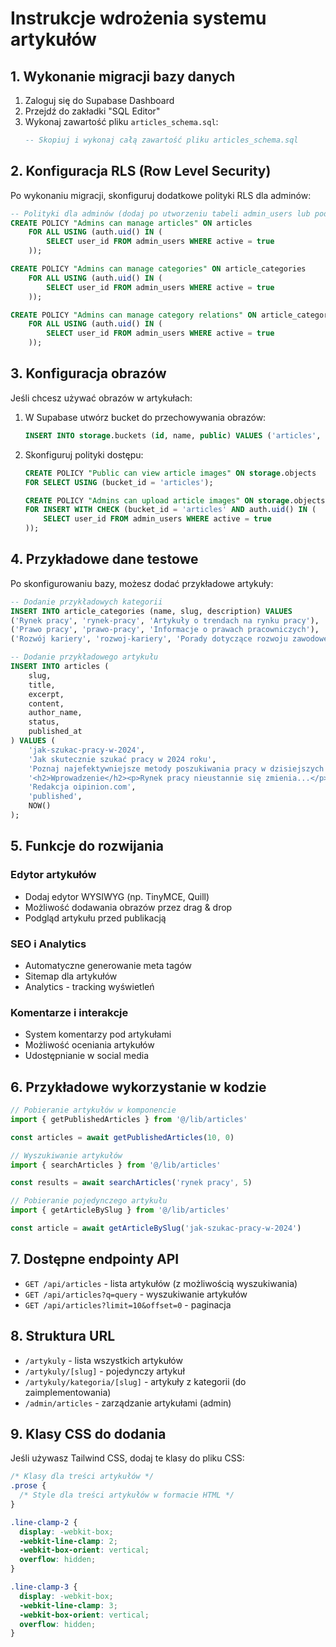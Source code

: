 # Instrukcje wdrożenia systemu artykułów

## 1. Wykonanie migracji bazy danych

1. Zaloguj się do Supabase Dashboard
2. Przejdź do zakładki "SQL Editor"
3. Wykonaj zawartość pliku `articles_schema.sql`:
   ```sql
   -- Skopiuj i wykonaj całą zawartość pliku articles_schema.sql
   ```

## 2. Konfiguracja RLS (Row Level Security)

Po wykonaniu migracji, skonfiguruj dodatkowe polityki RLS dla adminów:

```sql
-- Polityki dla adminów (dodaj po utworzeniu tabeli admin_users lub podobnej)
CREATE POLICY "Admins can manage articles" ON articles
    FOR ALL USING (auth.uid() IN (
        SELECT user_id FROM admin_users WHERE active = true
    ));

CREATE POLICY "Admins can manage categories" ON article_categories
    FOR ALL USING (auth.uid() IN (
        SELECT user_id FROM admin_users WHERE active = true
    ));

CREATE POLICY "Admins can manage category relations" ON article_category_relations
    FOR ALL USING (auth.uid() IN (
        SELECT user_id FROM admin_users WHERE active = true
    ));
```

## 3. Konfiguracja obrazów

Jeśli chcesz używać obrazów w artykułach:

1. W Supabase utwórz bucket do przechowywania obrazów:
   ```sql
   INSERT INTO storage.buckets (id, name, public) VALUES ('articles', 'articles', true);
   ```

2. Skonfiguruj polityki dostępu:
   ```sql
   CREATE POLICY "Public can view article images" ON storage.objects
   FOR SELECT USING (bucket_id = 'articles');

   CREATE POLICY "Admins can upload article images" ON storage.objects
   FOR INSERT WITH CHECK (bucket_id = 'articles' AND auth.uid() IN (
       SELECT user_id FROM admin_users WHERE active = true
   ));
   ```

## 4. Przykładowe dane testowe

Po skonfigurowaniu bazy, możesz dodać przykładowe artykuły:

```sql
-- Dodanie przykładowych kategorii
INSERT INTO article_categories (name, slug, description) VALUES
('Rynek pracy', 'rynek-pracy', 'Artykuły o trendach na rynku pracy'),
('Prawo pracy', 'prawo-pracy', 'Informacje o prawach pracowniczych'),
('Rozwój kariery', 'rozwoj-kariery', 'Porady dotyczące rozwoju zawodowego');

-- Dodanie przykładowego artykułu
INSERT INTO articles (
    slug, 
    title, 
    excerpt, 
    content, 
    author_name, 
    status, 
    published_at
) VALUES (
    'jak-szukac-pracy-w-2024',
    'Jak skutecznie szukać pracy w 2024 roku',
    'Poznaj najefektywniejsze metody poszukiwania pracy w dzisiejszych czasach.',
    '<h2>Wprowadzenie</h2><p>Rynek pracy nieustannie się zmienia...</p>',
    'Redakcja oipinion.com',
    'published',
    NOW()
);
```

## 5. Funkcje do rozwijania

### Edytor artykułów
- Dodaj edytor WYSIWYG (np. TinyMCE, Quill)
- Możliwość dodawania obrazów przez drag & drop
- Podgląd artykułu przed publikacją

### SEO i Analytics
- Automatyczne generowanie meta tagów
- Sitemap dla artykułów
- Analytics - tracking wyświetleń

### Komentarze i interakcje
- System komentarzy pod artykułami
- Możliwość oceniania artykułów
- Udostępnianie w social media

## 6. Przykładowe wykorzystanie w kodzie

```typescript
// Pobieranie artykułów w komponencie
import { getPublishedArticles } from '@/lib/articles'

const articles = await getPublishedArticles(10, 0)

// Wyszukiwanie artykułów
import { searchArticles } from '@/lib/articles'

const results = await searchArticles('rynek pracy', 5)

// Pobieranie pojedynczego artykułu
import { getArticleBySlug } from '@/lib/articles'

const article = await getArticleBySlug('jak-szukac-pracy-w-2024')
```

## 7. Dostępne endpointy API

- `GET /api/articles` - lista artykułów (z możliwością wyszukiwania)
- `GET /api/articles?q=query` - wyszukiwanie artykułów
- `GET /api/articles?limit=10&offset=0` - paginacja

## 8. Struktura URL

- `/artykuly` - lista wszystkich artykułów
- `/artykuly/[slug]` - pojedynczy artykuł
- `/artykuly/kategoria/[slug]` - artykuły z kategorii (do zaimplementowania)
- `/admin/articles` - zarządzanie artykułami (admin)

## 9. Klasy CSS do dodania

Jeśli używasz Tailwind CSS, dodaj te klasy do pliku CSS:

```css
/* Klasy dla treści artykułów */
.prose {
  /* Style dla treści artykułów w formacie HTML */
}

.line-clamp-2 {
  display: -webkit-box;
  -webkit-line-clamp: 2;
  -webkit-box-orient: vertical;
  overflow: hidden;
}

.line-clamp-3 {
  display: -webkit-box;
  -webkit-line-clamp: 3;
  -webkit-box-orient: vertical;
  overflow: hidden;
}
```
